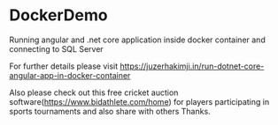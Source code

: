 # DockerDemo
Running angular and .net core application inside docker container and connecting to SQL Server

For further details please visit https://juzerhakimji.in/run-dotnet-core-angular-app-in-docker-container

Also please check out this free cricket auction software(https://www.bidathlete.com/home) for players participating in sports tournaments and also share with others Thanks.  
